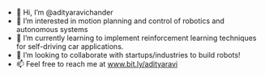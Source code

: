 - 👋 Hi, I’m @adityaravichander
- 👀 I’m interested in motion planning and control of robotics and autonomous systems
- 🌱 I’m currently learning to implement reinforcement learning techniques for self-driving car applications. 
- 💞️ I’m looking to collaborate with startups/industries to build robots!
- 📫 Feel free to reach me at www.bit.ly/adityaravi

<!---
adityaravichander/adityaravichander is a ✨ special ✨ repository because its `README.md` (this file) appears on your GitHub profile.
You can click the Preview link to take a look at your changes.
--->
